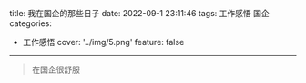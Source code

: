
title: 我在国企的那些日子
date: 2022-09-1 23:11:46
tags: 工作感悟 国企
categories:
- 工作感悟
cover: '../img/5.png'
feature: false
---

>在国企很舒服

